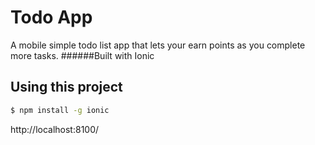 Todo App 
=====================

A mobile simple todo list app that lets your earn points as you complete more tasks.
######Built with Ionic

## Using this project

```bash
$ npm install -g ionic
```

http://localhost:8100/


